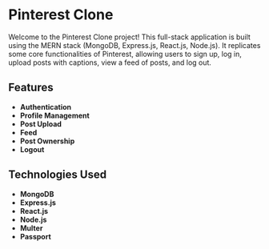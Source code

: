 # Pinterest Clone

Welcome to the Pinterest Clone project! This full-stack application is built using the MERN stack (MongoDB, Express.js, React.js, Node.js). It replicates some core functionalities of Pinterest, allowing users to sign up, log in, upload posts with captions, view a feed of posts, and log out.



## Features

- **Authentication**
- **Profile Management**
- **Post Upload**
- **Feed**
- **Post Ownership**
- **Logout**

## Technologies Used

- **MongoDB**
- **Express.js**
- **React.js**
- **Node.js**
- **Multer**
- **Passport**